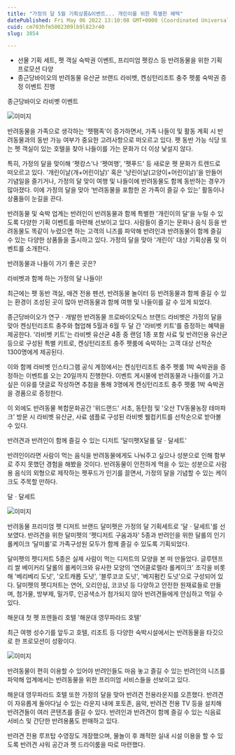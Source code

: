 ```yaml
---
title: "가정의 달 5월 기획상품&이벤트... 개린이를 위한 특별한 혜택"
datePublished: Fri May 06 2022 13:10:08 GMT+0000 (Coordinated Universal Time)
cuid: cm703hfm5002309lb9l823r40
slug: 3854

---
```



- 선물 기획 세트, 펫 객실 숙박권 이벤트, 프리미엄 펫캉스 등 반려동물을 위한 기획 프로모션 다양
- 종근당바이오의 반려동물 유산균 브랜드 라비벳, 켄싱턴리조트 충주 펫룸 숙박권 증정 이벤트 진행

종근당바이오 라비벳 이벤트

![이미지](https://cdn.hashnode.com/res/hashnode/image/upload/v1739254934210/55f9912b-fd10-406c-acfc-56095ed2a8ee.jpeg)

반려동물을 가족으로 생각하는 '펫팸족'이 증가하면서, 가족 나들이 및 활동 계획 시 반려동물과의 동반 가능 여부가 중요한 고려사항으로 떠오르고 있다. 펫 동반 가능 식당 또는 펫 객실이 있는 호텔을 찾아 나들이를 가는 문화가 더 이상 낯설지 않다.

특히, 가정의 달을 맞이해 '펫캉스'나 '펫여행', '펫푸드' 등 새로운 펫 문화가 트렌드로 떠오르고 있다. '개린이날(개+어린이날)' 혹은 '냥린이날(고양이+어린이날)'을 만들어 기념일을 즐기거나, 가정의 달 맞이 여행 및 나들이에 반려동물도 함께 동반하는 경우가 많아졌다. 이에 가정의 달을 맞아 ‘반려동물을 포함한 온 가족이 즐길 수 있는’ 활동이나 상품들이 눈길을 끈다.

반려동물 및 숙박 업계는 반려인이 반려동물과 함께 특별한 '개린이의 달'을 누릴 수 있도록 다양한 기획 이벤트를 마련해 선보이고 있다. 사람들이 즐기는 문화나 음식 등을 반려동물도 똑같이 누렸으면 하는 고객의 니즈를 파악해 반려인과 반려동물이 함께 즐길 수 있는 다양한 상품들을 출시하고 있다. 가정의 달을 맞아 '개린이' 대상 기획상품 및 이벤트를 소개한다.

반려동물과 나들이 가기 좋은 곳은?

라비벳과 함께 하는 가정의 달 나들이!

최근에는 펫 동반 객실, 애견 전용 펜션, 반려동물 놀이터 등 반려동물과 함께 즐길 수 있는 환경이 조성된 곳이 많아 반려동물과 함께 여행 및 나들이를 갈 수 있게 되었다.

종근당바이오가 연구ㆍ개발한 반려동물 프로바이오틱스 브랜드 라비벳은 가정의 달을 맞아 켄싱턴리조트 충주와 협업해 5월과 6월 두 달 간 '라비벳 키트'를 증정하는 혜택을 제공한다. '라비벳 키트'는 라비벳 유산균 4종 중 랜덤 1종 포함 사료 및 반려인용 유산균 등으로 구성된 특별 키트로, 켄싱턴리조트 충주 펫룸에 숙박하는 고객 대상 선착순 1300명에게 제공된다.

이와 함께 라비벳 인스타그램 공식 계정에서는 켄싱턴리조트 충주 펫룸 1박 숙박권을 증정하는 이벤트를 오는 20일까지 진행한다. 이벤트 게시물에 반려동물과 나들이를 가고 싶은 이유를 댓글로 작성하면 추첨을 통해 3명에게 켄싱턴리조트 충주 펫룸 1박 숙박권을 경품으로 증정한다.

이 외에도 반려동물 복합문화공간 '위드랜드' 서초, 동탄점 및 '오산 TV동물농장 테마파크' 방문 시 라비벳 유산균, 사료 샘플로 구성된 라비벳 웰컴키트를 선착순으로 받아볼 수 있다.

반려견과 반려인이 함께 즐길 수 있는 디저트 '달미펫X달롤 달ㆍ달세트'

반려인이라면 사람이 먹는 음식을 반려동물에게도 나눠주고 싶으나 성분으로 인해 함부로 주지 못했던 경험을 해봤을 것이다. 반려동물이 안전하게 먹을 수 있는 성분으로 사람용 음식의 외형으로 제작하는 펫푸드가 인기를 끌면서, 가정의 달을 기념할 수 있는 케이크도 주목할 만하다.

달ㆍ달세트

![이미지](https://cdn.hashnode.com/res/hashnode/image/upload/v1739254935619/01afd9b5-fd3b-4889-87f4-fa78fad8b94b.jpeg)

반려동물 프리미엄 펫 디저트 브랜드 달미펫은 가정의 달 기획세트로 '달ㆍ달세트'를 선보였다. 반려견을 위한 달미펫의 '펫디저트 구움과자' 5종과 반려인을 위한 달롤의 인기 롤케이크 ‘달미롤’로 가족구성원 모두가 함께 즐길 수 있도록 기획되었다.

달미펫의 펫디저트 5종은 실제 사람이 먹는 디저트의 모양을 본 떠 만들었다. 글루텐프리 쌀 베이커리 달롤의 롤케이크와 유사한 모양의 '연어클로렐라 롤케이크' 조각을 비롯해 '베리베리 도넛', '오트캐롭 도넛', '블루코코 도넛', '베지펌킨 도넛'으로 구성되어 있다. 달미펫의 펫디저트는 연어, 오리안심, 코코넛 등 다양하고 안전한 원재료들로 만들며, 첨가물, 방부제, 밀가루, 인공색소가 첨가되지 않아 반려견들에게 안심하고 먹일 수 있다.

해운대 첫 펫 프렌들리 호텔 '해운대 영무파라드 호텔'

최근 여행 성수기를 앞두고 호텔, 리조트 등 다양한 숙박시설에서는 반려동물을 타깃으로 한 프로모션이 성황이다.

![이미지](https://cdn.hashnode.com/res/hashnode/image/upload/v1739254937188/11b018a3-66ec-4184-99b7-baabeacc97d5.jpeg)

반려동물이 편히 이용할 수 있어야 반려인들도 마음 놓고 즐길 수 있는 반려인의 니즈를 파악해 업계에서는 반려동물을 위한 프리미엄 서비스들을 선보이고 있다.

해운대 영무파라드 호텔 또한 가정의 달을 맞아 반려견 전용라운지를 오픈했다. 반려견이 자유롭게 돌아다닐 수 있는 라운지 내에 포토존, 음악, 반려견 전용 TV 등을 설치해 반려견들이 여러 콘텐츠를 즐길 수 있다. 반려인과 반려견이 함께 즐길 수 있는 식음료 서비스 및 간단한 반려용품도 판매하고 있다.

반려견 전용 루프탑 수영장도 개장했으며, 물놀이 후 쾌적한 실내 시설 이용을 할 수 있도록 반려견 샤워 공간과 펫 드라이룸을 따로 마련했다.